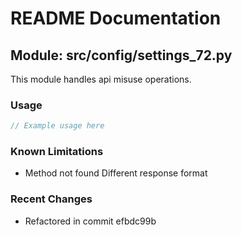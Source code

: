 # README Documentation

## Module: src/config/settings_72.py

This module handles api misuse operations.

### Usage

```java
// Example usage here
```

### Known Limitations

- Method not found Different response format

### Recent Changes

- Refactored in commit efbdc99b
